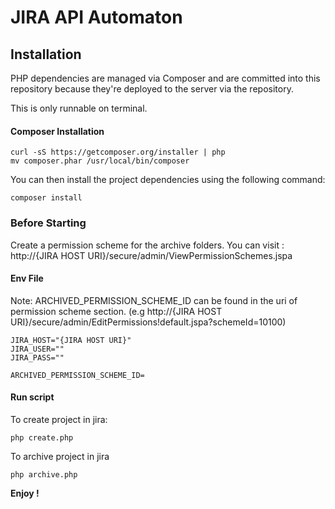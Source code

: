 # JIRA API Automaton

## Installation

PHP dependencies are managed via Composer and are committed into this
repository because they're deployed to the server via the repository.

This is only runnable on terminal.

#### Composer Installation
~~~
curl -sS https://getcomposer.org/installer | php
mv composer.phar /usr/local/bin/composer
~~~

You can then install the project dependencies using the following command: 
~~~
composer install
~~~

### Before Starting
Create a permission scheme for the archive folders.
You can visit : http://{JIRA HOST URI}/secure/admin/ViewPermissionSchemes.jspa

#### Env File
Note: ARCHIVED_PERMISSION_SCHEME_ID can be found in the uri of permission scheme section.
(e.g http://{JIRA HOST URI}/secure/admin/EditPermissions!default.jspa?schemeId=10100)

~~~
JIRA_HOST="{JIRA HOST URI}"
JIRA_USER=""
JIRA_PASS=""

ARCHIVED_PERMISSION_SCHEME_ID=
~~~

#### Run script
To create project in jira:
~~~
php create.php
~~~

To archive project in jira
~~~
php archive.php
~~~

**Enjoy !**